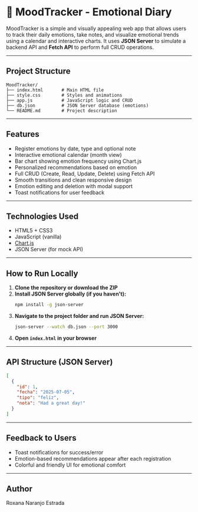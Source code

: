 # 🌱 MoodTracker - Emotional Diary

MoodTracker is a simple and visually appealing web app that allows users to track their daily emotions, take notes, and visualize emotional trends using a calendar and interactive charts. It uses **JSON Server** to simulate a backend API and **Fetch API** to perform full CRUD operations.

---

##  Project Structure

```
MoodTracker/
├── index.html       # Main HTML file
├── style.css        # Styles and animations
├── app.js           # JavaScript logic and CRUD
├── db.json          # JSON Server database (emotions)
└── README.md        # Project description
```

---

## Features

-  Register emotions by date, type and optional note
-  Interactive emotional calendar (month view)
-  Bar chart showing emotion frequency using Chart.js
- Personalized recommendations based on emotion
-  Full CRUD (Create, Read, Update, Delete) using Fetch API
-  Smooth transitions and clean responsive design
-  Emotion editing and deletion with modal support
-  Toast notifications for user feedback

---

##  Technologies Used

- HTML5 + CSS3
- JavaScript (vanilla)
- [Chart.js](https://www.chartjs.org/)
- JSON Server (for mock API)

---

##  How to Run Locally

1. **Clone the repository or download the ZIP**
2. **Install JSON Server globally (if you haven't):**
   ```bash
   npm install -g json-server
   ```
3. **Navigate to the project folder and run JSON Server:**
   ```bash
   json-server --watch db.json --port 3000
   ```
4. **Open `index.html` in your browser**

---

##  API Structure (JSON Server)

```json
[
  {
    "id": 1,
    "fecha": "2025-07-05",
    "tipo": "feliz",
    "nota": "Had a great day!"
  }
]
```

---

##  Feedback to Users

-  Toast notifications for success/error
-  Emotion-based recommendations appear after each registration
-  Colorful and friendly UI for emotional comfort


---

##  Author

Roxana Naranjo Estrada
